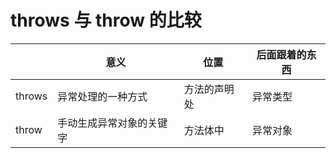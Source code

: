 # throws 与 throw 的比较

|        | 意义                     | 位置         | 后面跟着的东西 |
| ------ | ------------------------ | ------------ | -------------- |
| throws | 异常处理的一种方式       | 方法的声明处 | 异常类型       |
| throw  | 手动生成异常对象的关键字 | 方法体中     | 异常对象       |

